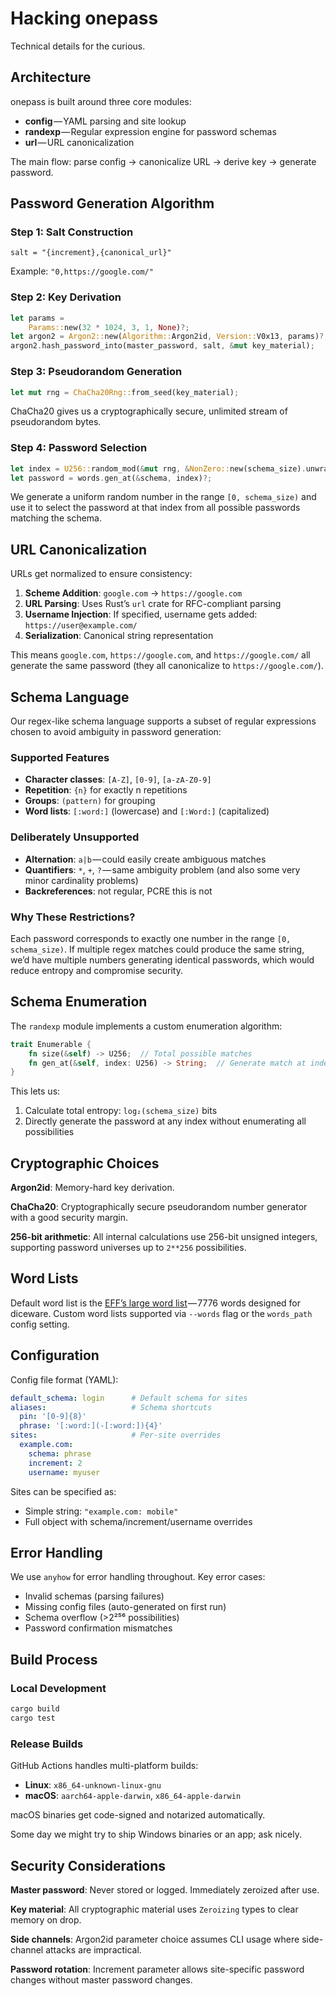 # Hacking onepass

Technical details for the curious.

## Architecture

onepass is built around three core modules:

- **config** — YAML parsing and site lookup
- **randexp** — Regular expression engine for password schemas
- **url** — URL canonicalization

The main flow: parse config → canonicalize URL → derive key → generate password.

## Password Generation Algorithm

### Step 1: Salt Construction
```
salt = "{increment},{canonical_url}"
```
Example: `"0,https://google.com/"`

### Step 2: Key Derivation
```rust
let params =
    Params::new(32 * 1024, 3, 1, None)?;
let argon2 = Argon2::new(Algorithm::Argon2id, Version::V0x13, params)?;
argon2.hash_password_into(master_password, salt, &mut key_material);
```

### Step 3: Pseudorandom Generation
```rust
let mut rng = ChaCha20Rng::from_seed(key_material);
```

ChaCha20 gives us a cryptographically secure, unlimited stream of pseudorandom bytes.

### Step 4: Password Selection
```rust
let index = U256::random_mod(&mut rng, &NonZero::new(schema_size).unwrap());
let password = words.gen_at(&schema, index)?;
```

We generate a uniform random number in the range `[0, schema_size)` and use it to select the password at that index from all possible passwords matching the schema.

## URL Canonicalization

URLs get normalized to ensure consistency:

1. **Scheme Addition**: `google.com` → `https://google.com`
2. **URL Parsing**: Uses Rust’s `url` crate for RFC-compliant parsing
3. **Username Injection**: If specified, username gets added: `https://user@example.com/`
4. **Serialization**: Canonical string representation

This means `google.com`, `https://google.com`, and `https://google.com/` all generate the same password (they all canonicalize to `https://google.com/`).

## Schema Language

Our regex-like schema language supports a subset of regular expressions chosen to avoid ambiguity in password generation:

### Supported Features
- **Character classes**: `[A-Z]`, `[0-9]`, `[a-zA-Z0-9]`
- **Repetition**: `{n}` for exactly n repetitions
- **Groups**: `(pattern)` for grouping
- **Word lists**: `[:word:]` (lowercase) and `[:Word:]` (capitalized)

### Deliberately Unsupported
- **Alternation**: `a|b` — could easily create ambiguous matches
- **Quantifiers**: `*`, `+`, `?` — same ambiguity problem (and also some very minor cardinality problems)
- **Backreferences**: not regular, PCRE this is not

### Why These Restrictions?

Each password corresponds to exactly one number in the range `[0, schema_size)`. If multiple regex matches could produce the same string, we’d have multiple numbers generating identical passwords, which would reduce entropy and compromise security.

## Schema Enumeration

The `randexp` module implements a custom enumeration algorithm:

```rust
trait Enumerable {
    fn size(&self) -> U256;  // Total possible matches
    fn gen_at(&self, index: U256) -> String;  // Generate match at index
}
```

This lets us:
1. Calculate total entropy: `log₂(schema_size)` bits
2. Directly generate the password at any index without enumerating all possibilities

## Cryptographic Choices

**Argon2id**: Memory-hard key derivation.

**ChaCha20**: Cryptographically secure pseudorandom number generator with a good security margin.

**256-bit arithmetic**: All internal calculations use 256-bit unsigned integers, supporting password universes up to `2**256` possibilities.

## Word Lists

Default word list is the [EFF’s large word list](https://www.eff.org/dice) — 7776 words designed for diceware. Custom word lists supported via `--words` flag or the `words_path` config setting.

## Configuration

Config file format (YAML):
```yaml
default_schema: login      # Default schema for sites
aliases:                   # Schema shortcuts
  pin: '[0-9]{8}'
  phrase: '[:word:](-[:word:]){4}'
sites:                     # Per-site overrides
  example.com:
    schema: phrase
    increment: 2
    username: myuser
```

Sites can be specified as:
- Simple string: `"example.com: mobile"`
- Full object with schema/increment/username overrides

## Error Handling

We use `anyhow` for error handling throughout. Key error cases:
- Invalid schemas (parsing failures)
- Missing config files (auto-generated on first run)
- Schema overflow (>2²⁵⁶ possibilities)
- Password confirmation mismatches

## Build Process

### Local Development
```sh
cargo build
cargo test
```

### Release Builds
GitHub Actions handles multi-platform builds:
- **Linux**: `x86_64-unknown-linux-gnu`
- **macOS**: `aarch64-apple-darwin`, `x86_64-apple-darwin`

macOS binaries get code-signed and notarized automatically.

Some day we might try to ship Windows binaries or an app; ask nicely.

## Security Considerations

**Master password**: Never stored or logged. Immediately zeroized after use.

**Key material**: All cryptographic material uses `Zeroizing` types to clear memory on drop.

**Side channels**: Argon2id parameter choice assumes CLI usage where side-channel attacks are impractical.

**Password rotation**: Increment parameter allows site-specific password changes without master password changes.

